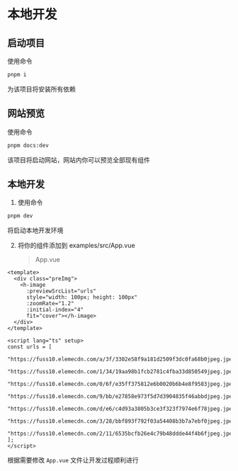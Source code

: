 # 本地开发

## 启动项目

使用命令

```bash
pnpm i
```

为该项目将安装所有依赖

## 网站预览

使用命令

```bash
pnpm docs:dev
```

该项目将启动网站，网站内你可以预览全部现有组件

## 本地开发

1. 使用命令

```bash
pnpm dev
```

将启动本地开发环境

2. 将你的组件添加到 examples/src/App.vue
   > App.vue

```vue
<template>
  <div class="preImg">
    <h-image
      :previewSrcList="urls"
      style="width: 100px; height: 100px"
      :zoomRate="1.2"
      :initial-index="4"
      fit="cover"></h-image>
  </div>
</template>

<script lang="ts" setup>
const urls = [
  "https://fuss10.elemecdn.com/a/3f/3302e58f9a181d2509f3dc0fa68b0jpeg.jpeg",
  "https://fuss10.elemecdn.com/1/34/19aa98b1fcb2781c4fba33d850549jpeg.jpeg",
  "https://fuss10.elemecdn.com/0/6f/e35ff375812e6b0020b6b4e8f9583jpeg.jpeg",
  "https://fuss10.elemecdn.com/9/bb/e27858e973f5d7d3904835f46abbdjpeg.jpeg",
  "https://fuss10.elemecdn.com/d/e6/c4d93a3805b3ce3f323f7974e6f78jpeg.jpeg",
  "https://fuss10.elemecdn.com/3/28/bbf893f792f03a54408b3b7a7ebf0jpeg.jpeg",
  "https://fuss10.elemecdn.com/2/11/6535bcfb26e4c79b48ddde44f4b6fjpeg.jpeg",
];
</script>
```

根据需要修改 `App.vue` 文件让开发过程顺利进行
